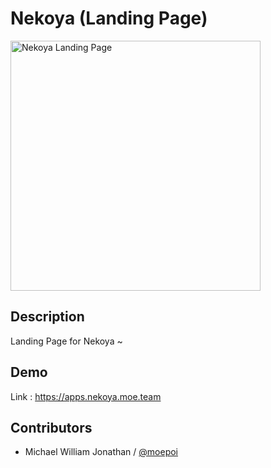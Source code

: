 # Nekoya (Landing Page)

<p>
  <a href="https://apps.nekoya.moe.team">
    <img src="https://telegra.ph/file/c030e7508d9d87721b566.png" width="400" alt="Nekoya Landing Page">
  </a>
</p>


## Description
Landing Page for Nekoya ~

## Demo
Link : https://apps.nekoya.moe.team

## Contributors
- Michael William Jonathan / [@moepoi](https://github.com/moepoi)